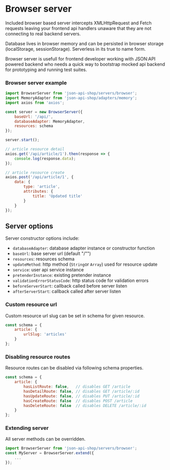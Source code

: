 # Browser server
Included browser based server intercepts XMLHttpRequest and Fetch requests leaving your frontend api handlers unaware
that they are not connecting to real backend servers.

Database lives in browser memory and can be persisted in browser storage (localStorage, sessionStorage).
Serverless in its true to name form.

Browser server is usefull for frontend developer working with JSON:API powered backend who needs a quick way to bootstrap mocked api backend for
prototyping and running test suites.

### Browser server example
```js
import BrowserServer from 'json-api-shop/servers/browser';
import MemoryAdapter from 'json-api-shop/adapters/memory';
import axios from 'axios';

const server = new BrowserServer({
    baseUrl: '/api/',
    databaseAdapter: MemoryAdapter,
    resources: schema
});

server.start();

// article resource detail
axios.get('/api/article/1').then(response => {
    console.log(response.data);
});

// article resource create
axios.post('/api/article/1', {
    data: {
        type: 'article',
        attributes: {
            title: 'Updated title'
        }
    }
});
```

## Server options
Server constructor options include:
- ```databaseAdapter```: database adapter instance or constructor function
- ```baseUrl```: base server url (default "/"")
- ```resources```: resources schema
- ```updateMethod```: http method (```String```or ```Array```) used for resource update
- ```service```: user api service instance
- ```pretenderInstance```: existing pretender instance
- ```validationErrorStatusCode```: http status code for validation errors
- ```beforeServerStart```: callback called before server listen
- ```afterServerStart```: callback called after server listen

### Custom resource url
Custom resource url slug can be set in schema for given resource.

```js
const schema = {
    article: {
        urlSlug: 'articles'
    }
};
```

### Disabling resource routes
Resource routes can be disabled via following schema properties.

```js
const schema = {
    article: {
        hasListRoute: false,   // disables GET /article
        hasDetailRoute: false, // disables GET /article/:id
        hasUpdateRoute: false, // disables PUT /article/:id
        hasCreateRoute: false  // disables POST /article
        hasDeleteRoute: false  // disables DELETE /article/:id
    }
};
```

### Extending server
All server methods can be overridden.

```js
import BrowserServer from 'json-api-shop/servers/browser';
const MyServer = BrowserServer.extend({
    ...
});
```
